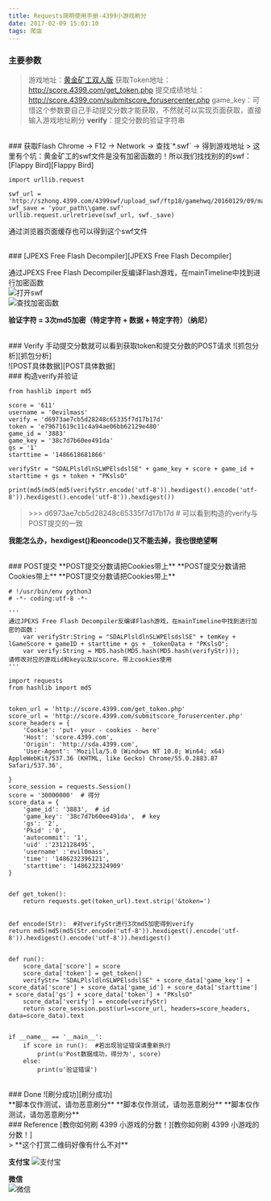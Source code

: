 ```yaml
---
title: Requests简明使用手册-4399小游戏刷分
date: 2017-02-09 15:03:10
tags: 爬虫
---
```


### 主要参数
> 游戏地址：[黄金矿工双人版][黄金矿工双人版]
 获取Token地址： http://score.4399.com/get_token.php
 提交成绩地址： http://score.4399.com/submitscore_forusercenter.php
 game_key：可惜这个参数要自己手动提交分数才能获取，不然就可以实现页面获取，直接输入游戏地址刷分
 **verify**：提交分数的验证字符串
 
<!--more-->

<br>
### 获取Flash
Chrome -> F12 -> Network -> 查找`*.swf` -> 得到游戏地址
> 这里有个坑：黄金矿工的swf文件是没有加密函数的！所以我们找找别的的swf：[Flappy Bird][Flappy Bird]

    import urllib.request
    
    swf_url = 'http://szhong.4399.com/4399swf/upload_swf/ftp18/gamehwq/20160129/09/main.swf'
    swf_save = 'your_path\\game.swf'
    urllib.request.urlretrieve(swf_url, swf._save)

通过浏览器页面缓存也可以得到这个swf文件
    
<br>
### [JPEXS Free Flash Decompiler][JPEXS Free Flash Decompiler]

通过JPEXS Free Flash Decompiler反编译Flash游戏，在mainTimeline中找到进行加密函数
<br>
![打开swf][打开swf]
<br>
![查找加密函数][查找加密函数]
<br>

**验证字符 = 3次md5加密（特定字符 + 数据 + 特定字符）（纳尼）**

<br>
### Verify
手动提交分数就可以看到获取token和提交分数的POST请求
![抓包分析][抓包分析]
<br>
![POST具体数据][POST具体数据]
<br>
### 构造verify并验证

    from hashlib import md5

    score = '611'
    username = '0evilmass'
    verify = 'd6973ae7cb5d28248c65335f7d17b17d'
    token = 'e79671619c11c4a94ae06bb62129e480'
    game_id = '3883'
    game_key = '38c7d7b60ee491da'
    gs = '1'
    starttime = '1486618681866'
    
    verifyStr = "SDALPlsldlnSLWPElsdslSE" + game_key + score + game_id + starttime + gs + token + "PKslsO"
    
    print(md5(md5(md5(verifyStr.encode('utf-8')).hexdigest().encode('utf-8')).hexdigest().encode('utf-8')).hexdigest())
    
> \>>> d6973ae7cb5d28248c65335f7d17b17d  # 可以看到构造的verify与POST提交的一致

**我能怎么办，hexdigest()和eoncode()又不能去掉，我也很绝望啊**

<br>
### POST提交
**POST提交分数请把Cookies带上**
**POST提交分数请把Cookies带上**
**POST提交分数请把Cookies带上**

    # !/usr/bin/env python3
    # -*- coding:utf-8 -*-
    
    '''
    通过JPEXS Free Flash Decompiler反编译Flash游戏，在mainTimeline中找到进行加密的函数：
        var verifyStr:String = "SDALPlsldlnSLWPElsdslSE" + temKey + lGameScore + gameID + starttime + gs + _tokenData + "PKslsO";
        var verify:String = MD5.hash(MD5.hash(MD5.hash(verifyStr)));
    请修改对应的游戏id和key以及以score，带上cookies使用
    '''

    import requests
    from hashlib import md5
    
    
    token_url = 'http://score.4399.com/get_token.php'
    score_url = 'http://score.4399.com/submitscore_forusercenter.php'
    score_headers = {
        'Cookie': 'put- your - cookies - here'
        'Host': 'score.4399.com',
        'Origin': 'http://sda.4399.com',
        'User-Agent': 'Mozilla/5.0 (Windows NT 10.0; Win64; x64) AppleWebKit/537.36 (KHTML, like Gecko) Chrome/55.0.2883.87 Safari/537.36',
        
    }
    score_session = requests.Session()
    score = '30000000'  # 得分
    score_data = {
        'game_id': '3883',  # id
        'game_key': '38c7d7b60ee491da',  # key
        'gs': '2',
        'Pkid' :'0',
        'autocommit': '1',
        'uid' :'2312128495',
        'username' :'evil0mass',
        'time': '1486232396121',
        'starttime': '1486232324909'
    }
    
    
    def get_token():
        return requests.get(token_url).text.strip('&token=')
    
    
    def encode(Str):  #对verifyStr进行3次md5加密得到verify
    return md5(md5(md5(Str.encode('utf-8')).hexdigest().encode('utf-8')).hexdigest().encode('utf-8')).hexdigest()


    def run():
        score_data['score'] = score
        score_data['token'] = get_token()
        verifyStr= "SDALPlsldlnSLWPElsdslSE" + score_data['game_key'] + score_data['score'] + score_data['game_id'] + score_data['starttime'] + score_data['gs'] + score_data['token'] + "PKslsO"
        score_data['verify'] = encode(verifyStr)
        return score_session.post(url=score_url, headers=score_headers, data=score_data).text


    if __name__ == '__main__':
        if score in run():  #若出现验证错误请重新执行
            print(u'Post数据成功，得分为', score)
        else:
            print(u'验证错误')
<br>
### Done
![刷分成功][刷分成功]
<br>
**脚本仅作测试，请勿恶意刷分**
**脚本仅作测试，请勿恶意刷分**
**脚本仅作测试，请勿恶意刷分**
<br>
### Reference
[教你如何刷 4399 小游戏的分数！][教你如何刷 4399 小游戏的分数！]
<br>
> **这个打赏二维码好像有什么不对**

**支付宝** 
![支付宝][支付宝]

**微信**  
![微信][微信]

[支付宝]: https://of4jd0bcc.qnssl.com/Blog/%E6%89%93%E8%B5%8F/alipay/%E9%85%9A%E9%85%9E%E7%93%9C%E6%8B%8D%E6%A1%8C_ailipay.gif?imageView2/1/w/200/h/200
[微信]: https://of4jd0bcc.qnssl.com/Blog/%E6%89%93%E8%B5%8F/wechat/girl_wechat.gif?imageView2/1/w/200/h/200

[黄金矿工双人版]: http://www.4399.com/flash/3883.htm
[Flappy Bird]: http://www.4399.com/flash/131199.htm#search1
[JPEXS Free Flash Decompiler]: https://www.free-decompiler.com/flash/
[打开swf]:  https://of4jd0bcc.qnssl.com/4399/%E6%89%93%E5%BC%80swf.png
[查找加密函数]: https://of4jd0bcc.qnssl.com/4399/%E6%9F%A5%E6%89%BE%E5%8A%A0%E5%AF%86%E5%87%BD%E6%95%B0.png
[手动提交]:  https://of4jd0bcc.qnssl.com/4399/%E6%89%8B%E5%8A%A8%E6%8F%90%E4%BA%A4.png
[抓包分析]:  https://of4jd0bcc.qnssl.com/4399/%E6%8A%93%E5%8C%85%E5%88%86%E6%9E%90.png
[POST具体数据]: https://of4jd0bcc.qnssl.com/4399/POST%E5%85%B7%E4%BD%93%E6%95%B0%E6%8D%AE.png
[刷分成功]: https://of4jd0bcc.qnssl.com/4399/%E5%88%B7%E5%88%86%E6%88%90%E5%8A%9F.png
[教你如何刷 4399 小游戏的分数！]: https://www.hrwhisper.me/get-a-good-score-you-like-at-4399/

